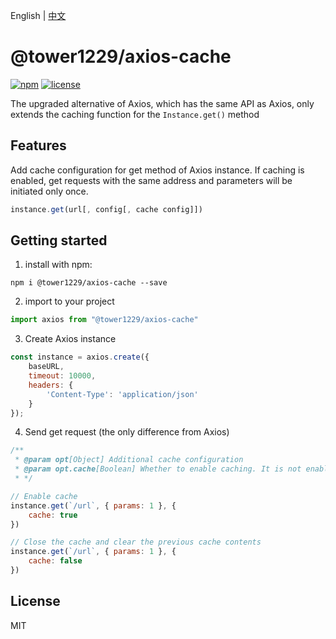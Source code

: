 English | [中文](README_CN.md)

# @tower1229/axios-cache

[![npm](https://img.shields.io/npm/v/@tower1229/axios-cache.svg)](https://www.npmjs.com/package/@tower1229/axios-cache) [![license](https://img.shields.io/github/license/tower1229/axios-cache.svg)]()

The upgraded alternative of Axios, which has the same API as Axios, only extends the caching function for the `Instance.get()` method

## Features

Add cache configuration for get method of Axios instance. If caching is enabled, get requests with the same address and parameters will be initiated only once.

``` js
instance.get(url[, config[, cache config]])
```

## Getting started

1. install with npm:

```shell
npm i @tower1229/axios-cache --save
```

2. import to your project

``` js
import axios from "@tower1229/axios-cache"
```

3. Create Axios instance

``` js
const instance = axios.create({
    baseURL,
    timeout: 10000,
    headers: {
        'Content-Type': 'application/json'
    }
});
```

4. Send get request (the only difference from Axios)

``` js
/**
 * @param opt[Object] Additional cache configuration
 * @param opt.cache[Boolean] Whether to enable caching. It is not enabled by default
 * */ 

// Enable cache
instance.get(`/url`, { params: 1 }, {
    cache: true
})

// Close the cache and clear the previous cache contents
instance.get(`/url`, { params: 1 }, {
    cache: false
})
```

## License

MIT